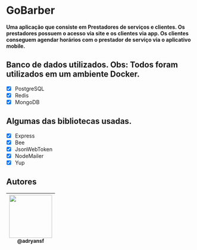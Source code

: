 # GoBarber

**Uma aplicação que consiste em Prestadores de serviços e clientes. Os prestadores possuem o acesso via site e os clientes via app. Os clientes conseguem agendar horários com o prestador de serviço via o aplicativo mobile.**

## Banco de dados utilizados. Obs: Todos foram utilizados em um ambiente Docker.

- [x] PostgreSQL
- [x] Redis
- [x] MongoDB

## Algumas das bibliotecas usadas.

- [x] Express
- [x] Bee
- [x] JsonWebToken
- [x] NodeMailer
- [x] Yup

## Autores

| [<img src="https://avatars3.githubusercontent.com/u/31359652?s=460&v=4" width=115><br><sub>@adryansf</sub>](https://github.com/adryansf) |
| :--------------------------------------------------------------------------------------------------------------------------------------: |

